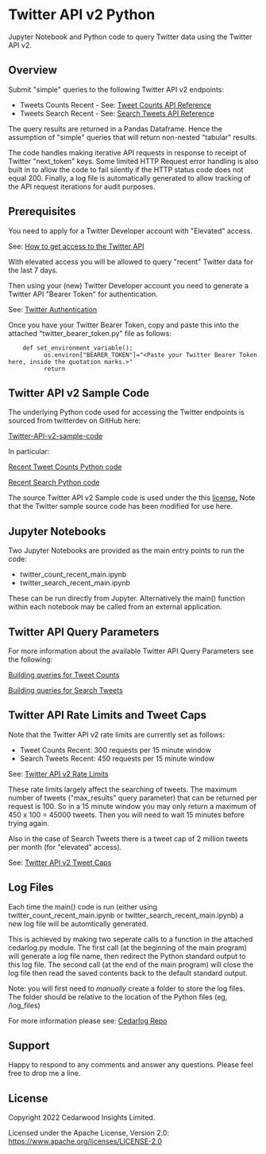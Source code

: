 # Twitter API v2 Python
Jupyter Notebook and Python code to query Twitter data using the Twitter API v2.

## Overview
Submit "simple" queries to the following Twitter API v2 endpoints:
- Tweets Counts Recent - See: [Tweet Counts API Reference](https://developer.twitter.com/en/docs/twitter-api/tweets/counts/api-reference/get-tweets-counts-recent)
- Tweets Search Recent - See: [Search Tweets API Reference](https://developer.twitter.com/en/docs/twitter-api/tweets/search/api-reference/get-tweets-search-recent)

The query results are returned in a Pandas Dataframe. Hence the assumption of "simple" queries that will return non-nested "tabular" results.

The code handles making iterative API requests in response to receipt of Twitter "next_token" keys. Some limited HTTP Request error handling is also built in to allow the code to fail silently if the HTTP status code does not equal 200. Finally, a log file is automatically generated to allow tracking of the API request iterations for audit purposes.

## Prerequisites
You need to apply for a Twitter Developer account with "Elevated" access.

See: [How to get access to the Twitter API](https://developer.twitter.com/en/docs/twitter-api/getting-started/getting-access-to-the-twitter-api)

With elevated access you will be allowed to query "recent" Twitter data for
the last 7 days.

Then using your (new) Twitter Developer account you need to generate a Twitter API "Bearer Token" for authentication.

See: [Twitter Authentication](https://developer.twitter.com/en/docs/authentication/oauth-2-0/bearer-tokens)

Once you have your Twitter Bearer Token, copy and paste this into the attached "twitter_bearer_token.py" file as follows:

        def set_environment_variable():
              os.environ["BEARER_TOKEN"]="<Paste your Twitter Bearer Token here, inside the quotation marks.>"
              return

## Twitter API v2 Sample Code
The underlying Python code used for accessing the Twitter endpoints is sourced
from twitterdev on GitHub here:

[Twitter-API-v2-sample-code](https://github.com/twitterdev/Twitter-API-v2-sample-code)

In particular:

[Recent Tweet Counts Python code](https://github.com/twitterdev/Twitter-API-v2-sample-code/blob/main/Recent-Tweet-Counts/recent_tweet_counts.py)

[Recent Search Python code](https://github.com/twitterdev/Twitter-API-v2-sample-code/blob/main/Recent-Search/recent_search.py)

The source Twitter API v2 Sample code is used under the this [license.](https://github.com/twitterdev/Twitter-API-v2-sample-code#license) Note that the Twitter sample source code has been modified for use here.

## Jupyter Notebooks
Two Jupyter Notebooks are provided as the main entry points to run the code:
- twitter_count_recent_main.ipynb
- twitter_search_recent_main.ipynb

These can be run directly from Jupyter. Alternatively the main() function
within each notebook may be called from an external application.

## Twitter API Query Parameters
For more information about the available Twitter API Query Parameters see the following:

[Building queries for Tweet Counts](https://developer.twitter.com/en/docs/twitter-api/tweets/counts/integrate/build-a-query)

[Building queries for Search Tweets](https://developer.twitter.com/en/docs/twitter-api/tweets/search/integrate/build-a-query)

## Twitter API Rate Limits and Tweet Caps
Note that the Twitter API v2 rate limits are currently set as follows:
- Tweet Counts Recent: 300 requests per 15 minute window
- Search Tweets Recent: 450 requests per 15 minute window

See: [Twitter API v2 Rate Limits](https://developer.twitter.com/en/docs/twitter-api/rate-limits)

These rate limits largely affect the searching of tweets. The maximum number of tweets ("max_results" query parameter) that can be returned per request is 100. So in a 15 minute window you may only return a maximum of 450 x 100 = 45000 tweets. Then you will need to wait 15 minutes before trying again.

Also in the case of Search Tweets there is a tweet cap of 2 million tweets per month (for "elevated" access).

See: [Twitter API v2 Tweet Caps](https://developer.twitter.com/en/docs/twitter-api/tweet-caps)


## Log Files
Each time the main() code is run (either using twitter_count_recent_main.ipynb or twitter_search_recent_main.ipynb) a new log file will be automtically generated.

This is achieved by making two seperate calls to a function in the attached cedarlog.py module. The first call (at the beginning of the main program) will generate a log file name, then redirect the Python standard output to this log file. The second call (at the end of the main program) will close the log file then read the saved contents back to the default standard output.

Note: you will first need to *manually* create a folder to store the log files. The folder should be relative to the location of the Python files (eg, /log_files)

For more information please see: [Cedarlog Repo](https://github.com/CedarwoodInsights/cedarlog)

## Support
Happy to respond to any comments and answer any questions. Please feel free to drop me a line.

## License
Copyright 2022 Cedarwood Insights Limited.

Licensed under the Apache License, Version 2.0: https://www.apache.org/licenses/LICENSE-2.0
